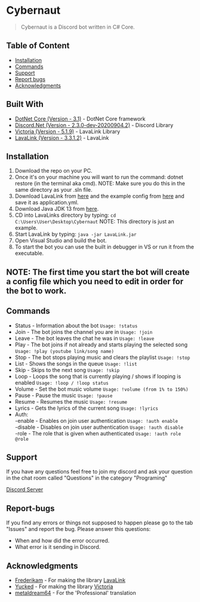 # Cybernaut

> Cybernaut is a Discord bot written in C# Core.


## Table of Content

* [Installation](#installation)
* [Commands](#Commands)
* [Support](#support)
* [Report bugs](#Report-bugs)
* [Acknowledgments](#Acknowledgments)

## Built With

* [DotNet Core (Version - 3.1)](https://dotnet.microsoft.com/download/dotnet-core/2.2) - DotNet Core framework
* [Discord.Net (Version - 2.3.0-dev-20200904.2)](https://github.com/RogueException/Discord.Net) - Discord Library
* [Victoria (Version - 5.1.9)](https://github.com/Yucked/Victoria) - LavaLink Library
* [LavaLink (Version - 3.3.1.2)](https://github.com/Frederikam/Lavalink) - LavaLink

## Installation

1. Download the repo on your PC.
2. Once it's on your machine you will want to run the command: dotnet restore (in the terminal aka cmd).
NOTE: Make sure you do this in the same directory as your .sln file.
3. Download LavaLink from [here](https://github.com/Frederikam/Lavalink/releases/) and the example config from [here](https://gitlab.giesela.ch/shikhirarora/Lavalink/raw/081509b7324a2c34dcb903dd57a5f3b2e27529e2/LavalinkServer/application.yml.example?inline=false) and save it as application.yml.
4. Download Java JDK 13 from [here](https://www.oracle.com/java/technologies/javase-jdk13-downloads.html).
5. CD into LavaLinks directory by typing:
```cd C:\Users\User\Desktop\Cybernaut```
NOTE: This directory is just an example.
6. Start LavaLink by typing:
```java -jar LavaLink.jar```
7. Open Visual Studio and build the bot.
8. To start the bot you can use the built in debugger in VS or run it from the executable.

NOTE: The first time you start the bot will create a config file which you need to edit in order for the bot to work.
---

## Commands
* Status - Information about the bot ```Usage: !status```
* Join - The bot joins the channel you are in ```Usage: !join```
* Leave - The bot leaves the chat he was in ```Usage: !leave```
* Play - The bot joins if not already and starts playing the selected song ```Usage: !play (youtube link/song name)```
* Stop - The bot stops playing music and clears the playlist ```Usage: !stop ```
* List - Shows the songs in the queue ```Usage: !list```
* Skip - Skips to the next song ```Usage: !skip```
* Loop - Loops the song that is currently playing / shows if looping is enabled ```Usage: !loop / !loop status```
* Volume - Set the bot music volume ```Usage: !volume (from 1% to 150%)```
* Pause - Pause the music ```Usage: !pause```
* Resume - Resumes the music ```Usage: !resume ```
* Lyrics - Gets the lyrics of the current song ```Usage: !lyrics ```
* Auth:<br/>
-enable - Enables on join user authentication ```Usage: !auth enable ```<br/>
-disable - Disables on join user authentication ```Usage: !auth disable ```<br/>
-role - The role that is given when authenticated ```Usage: !auth role @role ```<br/>

## Support
If you have any questions feel free to join my discord and ask your question in the chat room called "Questions" in the category "Programing"

[Discord Server](https://discord.gg/DmCrpuf)

## Report-bugs
If you find any errors or things not supposed to happen please go to the tab "Issues" and report the bug. Please answer this questions:
* When and how did the error occurred.
* What error is it sending in Discord.

## Acknowledgments

* [Frederikam](https://github.com/Frederikam) - For making the library [LavaLink](https://github.com/Frederikam/Lavalink)
* [Yucked](https://github.com/Yucked) - For making the library [Victoria](https://github.com/Yucked/Victoria)
* [metaldream64](https://github.com/metaldream64) - For the 'Professional' translation
